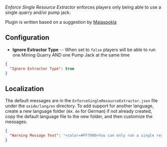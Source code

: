 *Enforce Single Resource Extractor* enforces players only being able to use a single quarry and/or pump jack.

Plugin is written based on a suggestion by [Majaspokla](https://umod.org/user/Majaspokla)

## Configuration

- **Ignore Extractor Type** -- When set to `false` players will be able to run one Mining Quarry AND one Pump Jack at the same time

```json
{
  "Ignore Extractor Type": true
}
```

## Localization

The default messages are in the `EnforceSingleResourceExtractor.json` file under the `oxide/lang/en` directory. To add support for another language, create a new language folder (ex. `de` for German) if not already created, copy the default language file to the new folder, and then customize the messages.

```json
{
  "Warning Message Text": "<color=#FF7900>You can only run a single resource extractor at any given time.</color>"
}
```